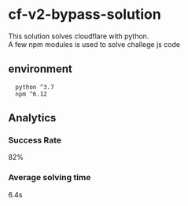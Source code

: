 # cf-v2-bypass-solution
This solution solves cloudflare with python.<br>
A few npm modules is used to solve challege js code
## environment
```
  python ^3.7
  npm ^6.12
```
## Analytics

### Success Rate
82%

### Average solving time
6.4s

